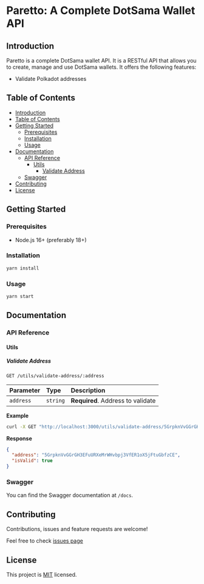 # Paretto: A Complete DotSama Wallet API

## Introduction

Paretto is a complete DotSama wallet API. It is a RESTful API that allows you to create, manage and use DotSama wallets. It offers the following features:

- Validate Polkadot addresses

## Table of Contents

- [Introduction](#introduction)
- [Table of Contents](#table-of-contents)
- [Getting Started](#getting-started)
  - [Prerequisites](#prerequisites)
  - [Installation](#installation)
  - [Usage](#usage)
- [Documentation](#documentation)
  - [API Reference](#api-reference)
    - [Utils](#utils)
      - [Validate Address](#validate-address)
  - [Swagger](#swagger)
- [Contributing](#contributing)
- [License](#license)

## Getting Started

### Prerequisites

- Node.js 16+ (preferably 18+)

### Installation

```bash
yarn install
```

### Usage

```bash
yarn start
```

## Documentation

### API Reference

#### Utils

##### Validate Address

```http
GET /utils/validate-address/:address
```

| Parameter | Type     | Description                |
| :-------- | :------- | :------------------------- |
| `address` | `string` | **Required**. Address to validate |

**Example**

```bash
curl -X GET "http://localhost:3000/utils/validate-address/5GrpknVvGGrGH3EFuURXeMrWHvbpj3VfER1oX5jFtuGbfzCE" -H  "accept: application/json"
```

**Response**

```json
{
  "address": "5GrpknVvGGrGH3EFuURXeMrWHvbpj3VfER1oX5jFtuGbfzCE",
  "isValid": true
}
```

### Swagger

You can find the Swagger documentation at `/docs`.

## Contributing

Contributions, issues and feature requests are welcome!

Feel free to check [issues page]()

## License

This project is [MIT](LICENSE) licensed.

